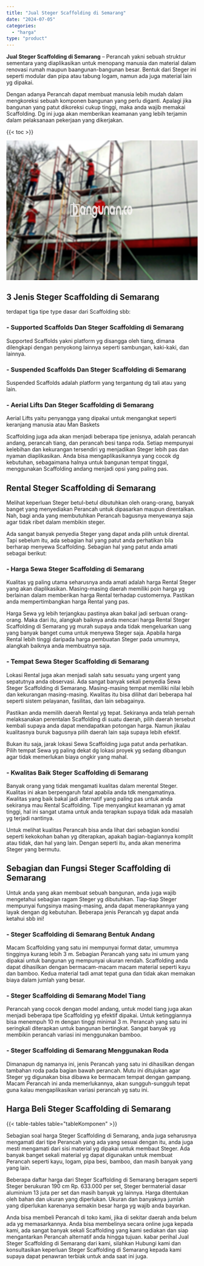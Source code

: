 ```yaml
---
title: "Jual Steger Scaffolding di Semarang"
date: "2024-07-05"
categories: 
  - "harga"
type: "product"
---
```


**Jual Steger Scaffolding di Semarang** – Perancah yakni sebuah struktur sementara yang diaplikasikan untuk menopang manusia dan material dalam renovasi rumah maupun baangunan-bangunan besar. Bentuk dari Steger ini seperti modular dan pipa atau tabung logam, namun ada juga material lain yg dipakai.

Dengan adanya Perancah dapat membuat manusia lebih mudah dalam mengkoreksi sebuah komponen bangunan yang perlu diganti. Apalagi jika bangunan yang patut dikoreksi cukup tinggi, maka anda wajib memakai Scaffolding. Dg ini juga akan memberikan keamanan yang lebih terjamin dalam pelaksanaan pekerjaan yang dikerjakan.

{{< toc >}}

![Jual Steger Scaffolding di Semarang](/images/sewa-scaffolding-steger-07.png)

## 3 Jenis Steger Scaffolding di Semarang

terdapat tiga tipe type dasar dari Scaffolding sbb:

### \- Supported Scaffolds Dan Steger Scaffolding di Semarang

Supported Scaffolds yakni platform yg disangga oleh tiang, dimana dilengkapi dengan penyokong lainnya seperti sambungan, kaki-kaki, dan lainnya.

### \- Suspended Scaffolds Dan Steger Scaffolding di Semarang

Suspended Scaffolds adalah platform yang tergantung dg tali atau yang lain.

### \- Aerial Lifts Dan Steger Scaffolding di Semarang

Aerial Lifts yaitu penyangga yang dipakai untuk mengangkat seperti keranjang manusia atau Man Baskets

Scaffolding juga ada akan menjadi beberapa tipe jenisnya, adalah perancah andang, perancah tiang, dan perancah besi tanpa roda. Setiap mempunyai kelebihan dan kekurangan tersendiri yg menjadikan Steger lebih pas dan nyaman diaplikasikan. Anda bisa mengaplikasikannya yang cocok dg kebutuhan, sebagaimana halnya untuk bangunan tempat tinggal, menggunakan Scaffolding andang menjadi opsi yang paling pas.

## Rental Steger Scaffolding di Semarang

Melihat keperluan Steger betul-betul dibutuhkan oleh orang-orang, banyak banget yang menyediakan Perancah untuk dipasarkan maupun direntalkan. Nah, bagi anda yang membutuhkan Perancah bagusnya menyewanya saja agar tidak ribet dalam membikin steger.

Ada sangat banyak penyedia Steger yang dapat anda pilih untuk dirental. Tapi sebelum itu, ada sebagian hal yang patut anda perhatikan bila berharap menyewa Scaffolding. Sebagian hal yang patut anda amati sebagai berikut:

### \- Harga Sewa Steger Scaffolding di Semarang

Kualitas yg paling utama seharusnya anda amati adalah harga Rental Steger yang akan diaplikasikan. Masing-masing daerah memiliki poin harga yg berlainan dalam memberikan harga Rental terhadap customernya. Pastikan anda mempertimbangkan harga Rental yang pas.

Harga Sewa yg lebih terjangkau pastinya akan bakal jadi serbuan orang-orang. Maka dari itu, alangkah baiknya anda mencari harga Rental Steger Scaffolding di Semarang yg murah supaya anda tidak mengeluarkan uang yang banyak banget cuma untuk menyewa Steger saja. Apabila harga Rental lebih tinggi daripada harga pembuatan Steger pada umumnya, alangkah baiknya anda membuatnya saja.

### \- Tempat Sewa Steger Scaffolding di Semarang

Lokasi Rental juga akan menjadi salah satu sesuatu yang urgent yang sepatutnya anda observasi. Ada sangat banyak sekali penyedia Sewa Steger Scaffolding di Semarang. Masing-masing tempat memiliki nilai lebih dan kekurangan masing-masing. Kwalitas itu bisa dilihat dari beberapa hal seperti sistem pelayanan, fasilitas, dan lain sebagainya.

Pastikan anda memilih daerah Rental yg tepat. Sekiranya anda telah pernah melaksanakan perentalan Scaffolding di suatu daerah, pilih daerah tersebut kembali supaya anda dapat mendapatkan potongan harga. Namun jikalau kualitasnya buruk bagusnya pilih daerah lain saja supaya lebih efektif.

Bukan itu saja, jarak lokasi Sewa Scaffolding juga patut anda perhatikan. Pilih tempat Sewa yg paling dekat dg lokasi proyek yg sedang dibangun agar tidak memerlukan biaya ongkir yang mahal.

### \- Kwalitas Baik Steger Scaffolding di Semarang

Banyak orang yang tidak mengamati kualitas dalam merental Steger. Kualitas ini akan berpengaruh fatal apabila anda tdk mengamatinya. Kwalitas yang baik bakal jadi alternatif yang paling pas untuk anda sekiranya mau Rental Scaffolding. Tipe menyangkut keamanan yg amat tinggi, hal ini sangat utama untuk anda terapkan supaya tidak ada masalah yg terjadi nantinya.

Untuk melihat kualitas Perancah bisa anda lihat dari sebagian kondisi seperti kekokohan bahan yg diterapkan, apakah bagian-bagiannya komplit atau tidak, dan hal yang lain. Dengan seperti itu, anda akan menerima Steger yang bermutu.

## Sebagian dan Fungsi Steger Scaffolding di Semarang

Untuk anda yang akan membuat sebuah bangunan, anda juga wajib mengetahui sebagian ragam Steger yg dibutuhkan. Tiap-tiap Steger mempunyai fungsinya masing-masing, anda dapat menerapkannya yang layak dengan dg kebutuhan. Beberapa jenis Perancah yg dapat anda ketahui sbb ini!

### \- Steger Scaffolding di Semarang Bentuk Andang

Macam Scaffolding yang satu ini mempunyai format datar, umumnya tingginya kurang lebih 3 m. Sebagian Perancah yang satu ini umum yang dipakai untuk bangunan yg mempunyai ukuran rendah. Scaffolding anda dapat dihasilkan dengan bermacam-macam macam material seperti kayu dan bamboo. Kedua material tadi amat tepat guna dan tidak akan memakan biaya dalam jumlah yang besar.

### \- Steger Scaffolding di Semarang Model Tiang

Perancah yang cocok dengan model andang, untuk model tiang juga akan menjadi beberapa tipe Scaffolding yg efektif dipakai. Untuk ketinggiannya bisa menempuh 10 m dengan tinggi minimal 3 m. Perancah yang satu ini seringkali diterapkan untuk bangunan bertingkat. Sangat banyak yg membikin perancah variasi ini menggunakan bamboo.

### \- Steger Scaffolding di Semarang Menggunakan Roda

Dimanapun dg namanya ini, jenis Perancah yang satu ini dihasilkan dengan tambahan roda pada bagian bawah perancah. Mutu ini ditujukan agar Steger yg digunakan bisa dibawa ke bermacam tempat dengan gampang. Macam Perancah ini anda memerlukannya, akan sungguh-sungguh tepat guna kalau mengaplikasikan variasi perancah yg satu ini.

## Harga Beli Steger Scaffolding di Semarang

{{< table-tables table="tableKomponen" >}}

Sebagian soal harga Steger Scaffolding di Semarang, anda juga seharusnya mengamati dari tipe Perancah yang ada yang sesuai dengan itu, anda juga mesti mengamati dari sisi material yg dipakai untuk membaut Steger. Ada banyak banget sekali material yg dapat digunakan untuk membuat Perancah seperti kayu, logam, pipa besi, bamboo, dan masih banyak yang yang lain.

Beberapa daftar harga dari Steger Scaffolding di Semarang beragam seperti Steger berukuran 190 cm Rp. 633.000 per set, Steger bermaterial dasar aluminium 13 juta per set dan masih banyak yg lainnya. Harga ditentukan oleh bahan dan ukuran yang diperlukan. Ukuran dan banyaknya jumlah yang diperlukan karenanya semakin besar harga yg wajib anda bayarkan.

Anda bisa membeli Perancah di toko kami, jika di sekitar daerah anda belum ada yg memasarkannya. Anda bisa membelinya secara online juga kepada kami, ada sangat banyak sekali Scaffolding yang kami sediakan dan siap mengantarkan Perancah alternatif anda hingga tujuan. kabar perihal Jual Steger Scaffolding di Semarang dari kami, silahkan Hubungi kami dan konsultasikan keperluan Steger Scaffolding di Semarang kepada kami supaya dapat penawran terbiak untuk anda saat ini juga.
